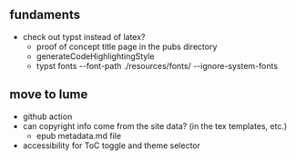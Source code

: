 ## fundaments
* check out typst instead of latex? 
  * proof of concept title page in the pubs directory
  * generateCodeHighlightingStyle
  * typst fonts --font-path ./resources/fonts/ --ignore-system-fonts

## move to lume
* github action
* can copyright info come from the site data? (in the tex templates, etc.)
  * epub metadata.md file
* accessibility for ToC toggle and theme selector
